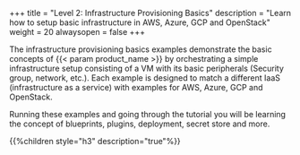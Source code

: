 +++
title = "Level 2: Infrastructure Provisioning Basics"
description = "Learn how to setup basic infrastructure in AWS, Azure, GCP and OpenStack"
weight = 20
alwaysopen = false
+++

The infrastructure provisioning basics examples demonstrate the basic concepts of {{< param product_name >}} by orchestrating a simple infrastructure setup consisting of a VM with its basic peripherals (Security group, network, etc.). Each example is designed to match a different IaaS (infrastructure as a service) with examples for AWS, Azure, GCP and OpenStack.

Running these examples and going through the tutorial you will be learning the concept of blueprints, plugins, deployment, secret store and more.

{{%children style="h3" description="true"%}}
